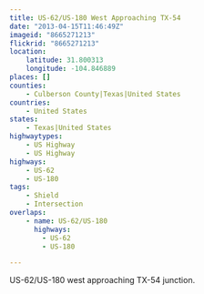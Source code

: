```yaml
---
title: US-62/US-180 West Approaching TX-54
date: "2013-04-15T11:46:49Z"
imageid: "8665271213"
flickrid: "8665271213"
location:
    latitude: 31.800313
    longitude: -104.846889
places: []
counties:
    - Culberson County|Texas|United States
countries:
    - United States
states:
    - Texas|United States
highwaytypes:
    - US Highway
    - US Highway
highways:
    - US-62
    - US-180
tags:
    - Shield
    - Intersection
overlaps:
    - name: US-62/US-180
      highways:
        - US-62
        - US-180

---
```

US-62/US-180 west approaching TX-54 junction.